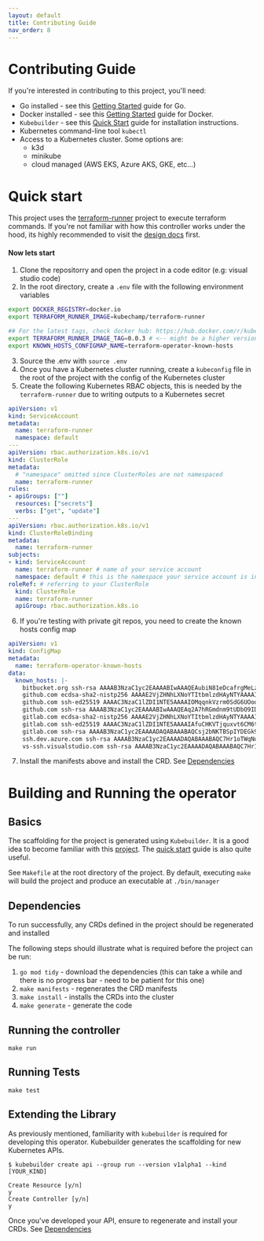 ```yaml
---
layout: default
title: Contributing Guide
nav_order: 8
---
```


# Contributing Guide
If you're interested in contributing to this project, you'll need:

* Go installed - see this [Getting Started](https://golang.org/doc/install) guide for Go.
* Docker installed - see this [Getting Started](https://docs.docker.com/install/) guide for Docker.
* `Kubebuilder` -  see this [Quick Start](https://book.kubebuilder.io/quick-start.html) guide for installation instructions.
* Kubernetes command-line tool `kubectl` 
* Access to a Kubernetes cluster. Some options are:
	* k3d
  * minikube
  * cloud managed (AWS EKS, Azure AKS, GKE, etc...)

# Quick start
This project uses the [terraform-runner](https://github.com/kuptan/terraform-runner) project to execute terraform commands. 
If you're not familiar with how this controller works under the hood, its highly recommended to visit the [design docs](./design.md) first.

#### Now lets start

1. Clone the repositorry and open the project in a code editor (e.g: visual studio code)
2. In the root directory, create a `.env` file with the following environment variables

```bash
export DOCKER_REGISTRY=docker.io
export TERRAFORM_RUNNER_IMAGE=kubechamp/terraform-runner

## For the latest tags, check docker hub: https://hub.docker.com/r/kubechamp/terraform-runner
export TERRAFORM_RUNNER_IMAGE_TAG=0.0.3 # <-- might be a higher version
export KNOWN_HOSTS_CONFIGMAP_NAME=terraform-operator-known-hosts
```

3. Source the .env with `source .env`
4. Once you have a Kubernetes cluster running, create a `kubeconfig` file in the root of the project with the config of the Kubernetes cluster
5. Create the following Kubernetes RBAC objects, this is needed by the `terraform-runner` due to writing outputs to a Kubernetes secret

```yaml
apiVersion: v1
kind: ServiceAccount
metadata:
  name: terraform-runner
  namespace: default
---
apiVersion: rbac.authorization.k8s.io/v1
kind: ClusterRole
metadata:
  # "namespace" omitted since ClusterRoles are not namespaced
  name: terraform-runner
rules:
- apiGroups: [""]
  resources: ["secrets"]
  verbs: ["get", "update"]
---
apiVersion: rbac.authorization.k8s.io/v1
kind: ClusterRoleBinding
metadata:
  name: terraform-runner
subjects:
- kind: ServiceAccount
  name: terraform-runner # name of your service account
  namespace: default # this is the namespace your service account is in
roleRef: # referring to your ClusterRole
  kind: ClusterRole
  name: terraform-runner
  apiGroup: rbac.authorization.k8s.io
```

6. If you're testing with private git repos, you need to create the known hosts config map

```yaml
apiVersion: v1
kind: ConfigMap
metadata:
  name: terraform-operator-known-hosts
data:
  known_hosts: |-
    bitbucket.org ssh-rsa AAAAB3NzaC1yc2EAAAABIwAAAQEAubiN81eDcafrgMeLzaFPsw2kNvEcqTKl/VqLat/MaB33pZy0y3rJZtnqwR2qOOvbwKZYKiEO1O6VqNEBxKvJJelCq0dTXWT5pbO2gDXC6h6QDXCaHo6pOHGPUy+YBaGQRGuSusMEASYiWunYN0vCAI8QaXnWMXNMdFP3jHAJH0eDsoiGnLPBlBp4TNm6rYI74nMzgz3B9IikW4WVK+dc8KZJZWYjAuORU3jc1c/NPskD2ASinf8v3xnfXeukU0sJ5N6m5E8VLjObPEO+mN2t/FZTMZLiFqPWc/ALSqnMnnhwrNi2rbfg/rd/IpL8Le3pSBne8+seeFVBoGqzHM9yXw==
    github.com ecdsa-sha2-nistp256 AAAAE2VjZHNhLXNoYTItbmlzdHAyNTYAAAAIbmlzdHAyNTYAAABBBEmKSENjQEezOmxkZMy7opKgwFB9nkt5YRrYMjNuG5N87uRgg6CLrbo5wAdT/y6v0mKV0U2w0WZ2YB/++Tpockg=
    github.com ssh-ed25519 AAAAC3NzaC1lZDI1NTE5AAAAIOMqqnkVzrm0SdG6UOoqKLsabgH5C9okWi0dh2l9GKJl
    github.com ssh-rsa AAAAB3NzaC1yc2EAAAABIwAAAQEAq2A7hRGmdnm9tUDbO9IDSwBK6TbQa+PXYPCPy6rbTrTtw7PHkccKrpp0yVhp5HdEIcKr6pLlVDBfOLX9QUsyCOV0wzfjIJNlGEYsdlLJizHhbn2mUjvSAHQqZETYP81eFzLQNnPHt4EVVUh7VfDESU84KezmD5QlWpXLmvU31/yMf+Se8xhHTvKSCZIFImWwoG6mbUoWf9nzpIoaSjB+weqqUUmpaaasXVal72J+UX2B+2RPW3RcT0eOzQgqlJL3RKrTJvdsjE3JEAvGq3lGHSZXy28G3skua2SmVi/w4yCE6gbODqnTWlg7+wC604ydGXA8VJiS5ap43JXiUFFAaQ==
    gitlab.com ecdsa-sha2-nistp256 AAAAE2VjZHNhLXNoYTItbmlzdHAyNTYAAAAIbmlzdHAyNTYAAABBBFSMqzJeV9rUzU4kWitGjeR4PWSa29SPqJ1fVkhtj3Hw9xjLVXVYrU9QlYWrOLXBpQ6KWjbjTDTdDkoohFzgbEY=
    gitlab.com ssh-ed25519 AAAAC3NzaC1lZDI1NTE5AAAAIAfuCHKVTjquxvt6CM6tdG4SLp1Btn/nOeHHE5UOzRdf
    gitlab.com ssh-rsa AAAAB3NzaC1yc2EAAAADAQABAAABAQCsj2bNKTBSpIYDEGk9KxsGh3mySTRgMtXL583qmBpzeQ+jqCMRgBqB98u3z++J1sKlXHWfM9dyhSevkMwSbhoR8XIq/U0tCNyokEi/ueaBMCvbcTHhO7FcwzY92WK4Yt0aGROY5qX2UKSeOvuP4D6TPqKF1onrSzH9bx9XUf2lEdWT/ia1NEKjunUqu1xOB/StKDHMoX4/OKyIzuS0q/T1zOATthvasJFoPrAjkohTyaDUz2LN5JoH839hViyEG82yB+MjcFV5MU3N1l1QL3cVUCh93xSaua1N85qivl+siMkPGbO5xR/En4iEY6K2XPASUEMaieWVNTRCtJ4S8H+9
    ssh.dev.azure.com ssh-rsa AAAAB3NzaC1yc2EAAAADAQABAAABAQC7Hr1oTWqNqOlzGJOfGJ4NakVyIzf1rXYd4d7wo6jBlkLvCA4odBlL0mDUyZ0/QUfTTqeu+tm22gOsv+VrVTMk6vwRU75gY/y9ut5Mb3bR5BV58dKXyq9A9UeB5Cakehn5Zgm6x1mKoVyf+FFn26iYqXJRgzIZZcZ5V6hrE0Qg39kZm4az48o0AUbf6Sp4SLdvnuMa2sVNwHBboS7EJkm57XQPVU3/QpyNLHbWDdzwtrlS+ez30S3AdYhLKEOxAG8weOnyrtLJAUen9mTkol8oII1edf7mWWbWVf0nBmly21+nZcmCTISQBtdcyPaEno7fFQMDD26/s0lfKob4Kw8H
    vs-ssh.visualstudio.com ssh-rsa AAAAB3NzaC1yc2EAAAADAQABAAABAQC7Hr1oTWqNqOlzGJOfGJ4NakVyIzf1rXYd4d7wo6jBlkLvCA4odBlL0mDUyZ0/QUfTTqeu+tm22gOsv+VrVTMk6vwRU75gY/y9ut5Mb3bR5BV58dKXyq9A9UeB5Cakehn5Zgm6x1mKoVyf+FFn26iYqXJRgzIZZcZ5V6hrE0Qg39kZm4az48o0AUbf6Sp4SLdvnuMa2sVNwHBboS7EJkm57XQPVU3/QpyNLHbWDdzwtrlS+ez30S3AdYhLKEOxAG8weOnyrtLJAUen9mTkol8oII1edf7mWWbWVf0nBmly21+nZcmCTISQBtdcyPaEno7fFQMDD26/s0lfKob4Kw8H
```

7. Install the manifests above and install the CRD. See [Dependencies](#dependencies)

# Building and Running the operator

## Basics
The scaffolding for the project is generated using `Kubebuilder`. It is a good idea to become familiar with this [project](https://github.com/kubernetes-sigs/kubebuilder). The [quick start](https://book.kubebuilder.io/quick-start.html) guide is also quite useful.

See `Makefile` at the root directory of the project. By default, executing `make` will build the project and produce an executable at `./bin/manager`

## Dependencies
To run successfully, any CRDs defined in the project should be regenerated and installed

The following steps should illustrate what is required before the project can be run:
1. `go mod tidy` - download the dependencies (this can take a while and there is no progress bar - need to be patient for this one)
2. `make manifests` - regenerates the CRD manifests
3. `make install` -  installs the CRDs into the cluster
4. `make generate` - generate the code

## Running the controller 
```
make run
```

## Running Tests
```
make test
```

## Extending the Library
As previously mentioned, familiarity with `kubebuilder` is required for developing this operator. Kubebuilder generates the scaffolding for new Kubernetes APIs.

```
$ kubebuilder create api --group run --version v1alpha1 --kind [YOUR_KIND]
 
Create Resource [y/n]
y
Create Controller [y/n]
y
```
Once you've developed your API, ensure to regenerate and install your CRDs. See [Dependencies](#dependencies)